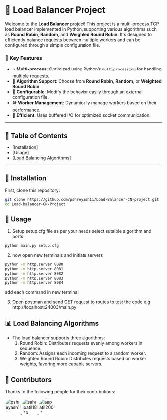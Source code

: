 # 🚀 Load Balancer Project


Welcome to the **Load Balancer** project! This project is a multi-process TCP load balancer implemented in Python, supporting various algorithms such as **Round Robin**, **Random**, and **Weighted Round Robin**. It's designed to efficiently balance requests between multiple workers and can be configured through a simple configuration file.

### 🎨 Key Features

- ⚡ **Multi-process**: Optimized using Python’s `multiprocessing` for handling multiple requests.
- 🎯 **Algorithm Support**: Choose from **Round Robin**, **Random**, or **Weighted Round Robin**.
- 📂 **Configurable**: Modify the behavior easily through an external configuration file.
- 🛠️ **Worker Management**: Dynamically manage workers based on their performance.
- 💾 **Efficient**: Uses buffered I/O for optimized socket communication.

---

## 📜 Table of Contents
- [Installation]
- [Usage]
- [Load Balancing Algorithms]

---

## 🔧 Installation

First, clone this repository:

```bash
git clone https://github.com/pshreyash11/Load-Balancer-CN-project.git
cd Load-balancer-CN-Project
```

## 🔧 Usage

1) Setup setup.cfg file as per your needs
select sutaible algorithm and ports

```bash
python main.py setup.cfg
```
2) now open new terminals and initiate servers

```bash
python -m http.server 8080
python -m http.server 8081
python -m http.server 8082
python -m http.server 8083
python -m http.server 8084
```

add each command in new terminal

3) Open postman and send GET request to routes to test the code
e.g http://localhost:24003/main.py


## 📊 Load Balancing Algorithms

- The load balancer supports three algorithms:
   1) Round Robin: Distributes requests evenly among workers in sequence.
   2) Random: Assigns each incoming request to a random worker.
   3) Weighted Round Robin: Distributes requests based on worker weights, favoring more capable servers.

## 🤝 Contributors

Thanks to the following people for their contributions:

<a href="https://github.com/pshreyash11">
  <img src="https://avatars.githubusercontent.com/pshreyash11" alt="pshreyash11" width="50" height="50" style="border-radius: 50%;">
</a>

<a href="https://github.com/sahilpatil1804">
  <img src="https://avatars.githubusercontent.com/sahilpatil1804" alt="sahilpatil1804" width="50" height="50" style="border-radius: 50%;">
</a>

<a href="https://github.com/aapatil2004">
  <img src="https://avatars.githubusercontent.com/aapatil2004" alt="aapatil2004" width="50" height="50" style="border-radius: 50%;">
</a>

